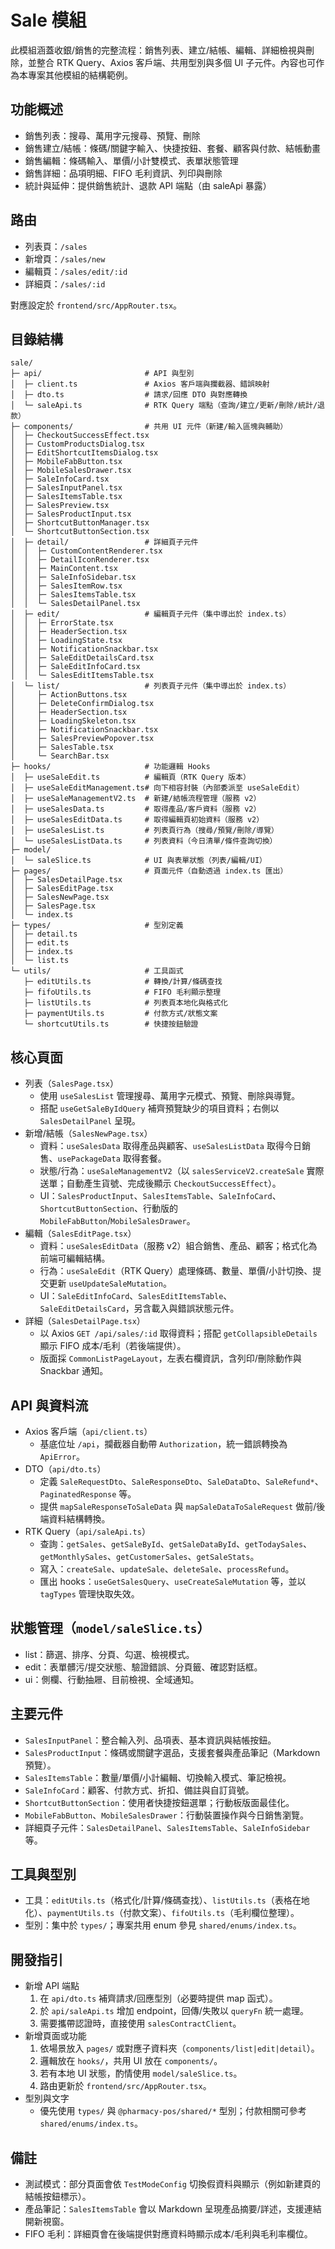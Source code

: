 # Sale 模組

此模組涵蓋收銀/銷售的完整流程：銷售列表、建立/結帳、編輯、詳細檢視與刪除，並整合 RTK Query、Axios 客戶端、共用型別與多個 UI 子元件。內容也可作為本專案其他模組的結構範例。

## 功能概述

- 銷售列表：搜尋、萬用字元搜尋、預覽、刪除
- 銷售建立/結帳：條碼/關鍵字輸入、快捷按鈕、套餐、顧客與付款、結帳動畫
- 銷售編輯：條碼輸入、單價/小計雙模式、表單狀態管理
- 銷售詳細：品項明細、FIFO 毛利資訊、列印與刪除
- 統計與延伸：提供銷售統計、退款 API 端點（由 saleApi 暴露）

## 路由

- 列表頁：`/sales`
- 新增頁：`/sales/new`
- 編輯頁：`/sales/edit/:id`
- 詳細頁：`/sales/:id`

對應設定於 `frontend/src/AppRouter.tsx`。

## 目錄結構

```text
sale/
├─ api/                       # API 與型別
│  ├─ client.ts               # Axios 客戶端與攔截器、錯誤映射
│  ├─ dto.ts                  # 請求/回應 DTO 與對應轉換
│  └─ saleApi.ts              # RTK Query 端點（查詢/建立/更新/刪除/統計/退款）
├─ components/                # 共用 UI 元件（新建/輸入區塊與輔助）
│  ├─ CheckoutSuccessEffect.tsx
│  ├─ CustomProductsDialog.tsx
│  ├─ EditShortcutItemsDialog.tsx
│  ├─ MobileFabButton.tsx
│  ├─ MobileSalesDrawer.tsx
│  ├─ SaleInfoCard.tsx
│  ├─ SalesInputPanel.tsx
│  ├─ SalesItemsTable.tsx
│  ├─ SalesPreview.tsx
│  ├─ SalesProductInput.tsx
│  ├─ ShortcutButtonManager.tsx
│  └─ ShortcutButtonSection.tsx
│  ├─ detail/                 # 詳細頁子元件
│  │  ├─ CustomContentRenderer.tsx
│  │  ├─ DetailIconRenderer.tsx
│  │  ├─ MainContent.tsx
│  │  ├─ SaleInfoSidebar.tsx
│  │  ├─ SalesItemRow.tsx
│  │  ├─ SalesItemsTable.tsx
│  │  └─ SalesDetailPanel.tsx
│  ├─ edit/                   # 編輯頁子元件（集中導出於 index.ts）
│  │  ├─ ErrorState.tsx
│  │  ├─ HeaderSection.tsx
│  │  ├─ LoadingState.tsx
│  │  ├─ NotificationSnackbar.tsx
│  │  ├─ SaleEditDetailsCard.tsx
│  │  ├─ SaleEditInfoCard.tsx
│  │  └─ SalesEditItemsTable.tsx
│  └─ list/                   # 列表頁子元件（集中導出於 index.ts）
│     ├─ ActionButtons.tsx
│     ├─ DeleteConfirmDialog.tsx
│     ├─ HeaderSection.tsx
│     ├─ LoadingSkeleton.tsx
│     ├─ NotificationSnackbar.tsx
│     ├─ SalesPreviewPopover.tsx
│     ├─ SalesTable.tsx
│     └─ SearchBar.tsx
├─ hooks/                     # 功能邏輯 Hooks
│  ├─ useSaleEdit.ts          # 編輯頁（RTK Query 版本）
│  ├─ useSaleEditManagement.ts# 向下相容封裝（內部委派至 useSaleEdit）
│  ├─ useSaleManagementV2.ts  # 新建/結帳流程管理（服務 v2）
│  ├─ useSalesData.ts         # 取得產品/客戶資料（服務 v2）
│  ├─ useSalesEditData.ts     # 取得編輯頁初始資料（服務 v2）
│  ├─ useSalesList.ts         # 列表頁行為（搜尋/預覽/刪除/導覽）
│  └─ useSalesListData.ts     # 列表資料（今日清單/條件查詢切換）
├─ model/
│  └─ saleSlice.ts            # UI 與表單狀態（列表/編輯/UI）
├─ pages/                     # 頁面元件（自動透過 index.ts 匯出）
│  ├─ SalesDetailPage.tsx
│  ├─ SalesEditPage.tsx
│  ├─ SalesNewPage.tsx
│  ├─ SalesPage.tsx
│  └─ index.ts
├─ types/                     # 型別定義
│  ├─ detail.ts
│  ├─ edit.ts
│  ├─ index.ts
│  └─ list.ts
└─ utils/                     # 工具函式
   ├─ editUtils.ts            # 轉換/計算/條碼查找
   ├─ fifoUtils.ts            # FIFO 毛利顯示整理
   ├─ listUtils.ts            # 列表頁本地化與格式化
   ├─ paymentUtils.ts         # 付款方式/狀態文案
   └─ shortcutUtils.ts        # 快捷按鈕驗證
```

## 核心頁面

- 列表（`SalesPage.tsx`）
  - 使用 `useSalesList` 管理搜尋、萬用字元模式、預覽、刪除與導覽。
  - 搭配 `useGetSaleByIdQuery` 補齊預覽缺少的項目資料；右側以 `SalesDetailPanel` 呈現。
- 新增/結帳（`SalesNewPage.tsx`）
  - 資料：`useSalesData` 取得產品與顧客、`useSalesListData` 取得今日銷售、`usePackageData` 取得套餐。
  - 狀態/行為：`useSaleManagementV2`（以 `salesServiceV2.createSale` 實際送單；自動產生貨號、完成後顯示 `CheckoutSuccessEffect`）。
  - UI：`SalesProductInput`、`SalesItemsTable`、`SaleInfoCard`、`ShortcutButtonSection`、行動版的 `MobileFabButton`/`MobileSalesDrawer`。
- 編輯（`SalesEditPage.tsx`）
  - 資料：`useSalesEditData`（服務 v2）組合銷售、產品、顧客；格式化為前端可編輯結構。
  - 行為：`useSaleEdit`（RTK Query）處理條碼、數量、單價/小計切換、提交更新 `useUpdateSaleMutation`。
  - UI：`SaleEditInfoCard`、`SalesEditItemsTable`、`SaleEditDetailsCard`，另含載入與錯誤狀態元件。
- 詳細（`SalesDetailPage.tsx`）
  - 以 Axios `GET /api/sales/:id` 取得資料；搭配 `getCollapsibleDetails` 顯示 FIFO 成本/毛利（若後端提供）。
  - 版面採 `CommonListPageLayout`，左表右欄資訊，含列印/刪除動作與 Snackbar 通知。

## API 與資料流

- Axios 客戶端（`api/client.ts`）
  - 基底位址 `/api`，攔截器自動帶 `Authorization`，統一錯誤轉換為 `ApiError`。
- DTO（`api/dto.ts`）
  - 定義 `SaleRequestDto`、`SaleResponseDto`、`SaleDataDto`、`SaleRefund*`、`PaginatedResponse` 等。
  - 提供 `mapSaleResponseToSaleData` 與 `mapSaleDataToSaleRequest` 做前/後端資料結構轉換。
- RTK Query（`api/saleApi.ts`）
  - 查詢：`getSales`、`getSaleById`、`getSaleDataById`、`getTodaySales`、`getMonthlySales`、`getCustomerSales`、`getSaleStats`。
  - 寫入：`createSale`、`updateSale`、`deleteSale`、`processRefund`。
  - 匯出 hooks：`useGetSalesQuery`、`useCreateSaleMutation` 等，並以 `tagTypes` 管理快取失效。

## 狀態管理（`model/saleSlice.ts`）

- list：篩選、排序、分頁、勾選、檢視模式。
- edit：表單髒污/提交狀態、驗證錯誤、分頁籤、確認對話框。
- ui：側欄、行動抽屜、目前檢視、全域通知。

## 主要元件

- `SalesInputPanel`：整合輸入列、品項表、基本資訊與結帳按鈕。
- `SalesProductInput`：條碼或關鍵字選品，支援套餐與產品筆記（Markdown 預覽）。
- `SalesItemsTable`：數量/單價/小計編輯、切換輸入模式、筆記檢視。
- `SaleInfoCard`：顧客、付款方式、折扣、備註與自訂貨號。
- `ShortcutButtonSection`：使用者快捷按鈕選單；行動板版面最佳化。
- `MobileFabButton`、`MobileSalesDrawer`：行動裝置操作與今日銷售瀏覽。
- 詳細頁子元件：`SalesDetailPanel`、`SalesItemsTable`、`SaleInfoSidebar` 等。

## 工具與型別

- 工具：`editUtils.ts`（格式化/計算/條碼查找）、`listUtils.ts`（表格在地化）、`paymentUtils.ts`（付款文案）、`fifoUtils.ts`（毛利欄位整理）。
- 型別：集中於 `types/`；專案共用 enum 參見 `shared/enums/index.ts`。

## 開發指引

- 新增 API 端點
  1) 在 `api/dto.ts` 補齊請求/回應型別（必要時提供 map 函式）。
  2) 於 `api/saleApi.ts` 增加 endpoint，回傳/失敗以 `queryFn` 統一處理。
  3) 需要攜帶認證時，直接使用 `salesContractClient`。
- 新增頁面或功能
  1) 依場景放入 `pages/` 或對應子資料夾（`components/list|edit|detail`）。
  2) 邏輯放在 `hooks/`，共用 UI 放在 `components/`。
  3) 若有本地 UI 狀態，酌情使用 `model/saleSlice.ts`。
  4) 路由更新於 `frontend/src/AppRouter.tsx`。
- 型別與文字
  - 優先使用 `types/` 與 `@pharmacy-pos/shared/*` 型別；付款相關可參考 `shared/enums/index.ts`。

## 備註

- 測試模式：部分頁面會依 `TestModeConfig` 切換假資料與顯示（例如新建頁的結帳按鈕標示）。
- 產品筆記：`SalesItemsTable` 會以 Markdown 呈現產品摘要/詳述，支援連結開新視窗。
- FIFO 毛利：詳細頁會在後端提供對應資料時顯示成本/毛利與毛利率欄位。
